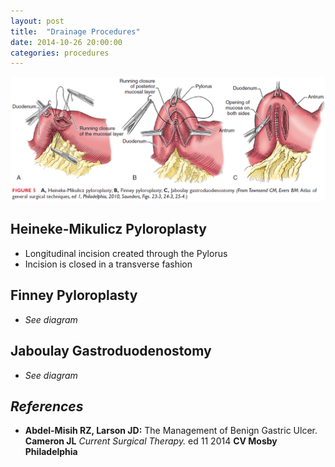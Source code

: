 ```yaml
---
layout: post
title:  "Drainage Procedures"
date: 2014-10-26 20:00:00
categories: procedures
---
```


<img src="/assets/2014-10-26-drainage-procedures/drainage_procedures.png" alt="drainge-procedure" class="center">

## Heineke-Mikulicz Pyloroplasty
* Longitudinal incision created through the Pylorus
* Incision is closed in a transverse fashion
  
## Finney Pyloroplasty
* *See diagram*

## Jaboulay Gastroduodenostomy
* *See diagram*

## *References*
* **Abdel-Misih RZ, Larson JD:** The Management of Benign Gastric Ulcer. **Cameron JL** *Current Surgical Therapy.* ed 11 2014 **CV Mosby Philadelphia**
